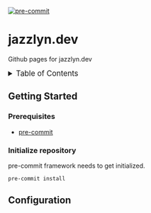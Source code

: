 <!-- PROJECT SHIELDS -->
<!--
*** I'm using markdown "reference style" links for readability.
*** Reference links are enclosed in brackets [ ] instead of parentheses ( ).
*** See the bottom of this document for the declaration of the reference variables
*** for contributors-url, forks-url, etc. This is an optional, concise syntax you may use.
*** https://www.markdownguide.org/basic-syntax/#reference-style-links
-->

[![pre-commit][pre-commit-shield]][pre-commit-url]

# jazzlyn.dev

Github pages for jazzlyn.dev

<details>
  <summary style="font-size:1.2em;">Table of Contents</summary>
<!-- START doctoc generated TOC please keep comment here to allow auto update -->
<!-- DON'T EDIT THIS SECTION, INSTEAD RE-RUN doctoc TO UPDATE -->

<!-- END doctoc generated TOC please keep comment here to allow auto update -->
</details>

## Getting Started

### Prerequisites

- [pre-commit][pre-commit]

### Initialize repository

pre-commit framework needs to get initialized.

```console
pre-commit install
```

## Configuration

<!-- TBD -->

<!-- MARKDOWN LINKS & IMAGES -->
<!-- https://www.markdownguide.org/basic-syntax/#reference-style-links -->

<!-- Links -->

[pre-commit]: https://pre-commit.com/

<!-- Badges -->

[pre-commit-shield]: https://img.shields.io/badge/pre--commit-enabled-brightgreen?logo=pre-commit&style=for-the-badge
[pre-commit-url]: https://github.com/pre-commit/pre-commit
